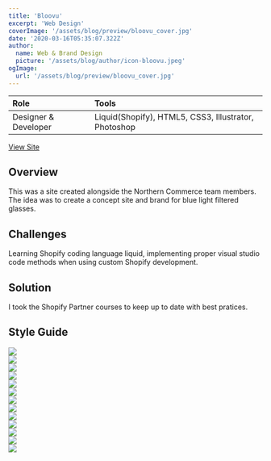 ```yaml
---
title: 'Bloovu'
excerpt: 'Web Design'
coverImage: '/assets/blog/preview/bloovu_cover.jpg'
date: '2020-03-16T05:35:07.322Z'
author:
  name: Web & Brand Design
  picture: '/assets/blog/author/icon-bloovu.jpeg'
ogImage:
  url: '/assets/blog/preview/bloovu_cover.jpg'
---
```

| Role   | Tools    | 
| :----- | :------- |
| Designer & Developer  &nbsp;| Liquid(Shopify), HTML5, CSS3, Illustrator, Photoshop |

[View Site](https://derrikxavier-fanshawe.myshopify.com/?_ab=0&_fd=0&_sc=1&key=3d3fc8ce0fd8e9001c0f73b8892f33754cc481de3d038dcfd0297cd4081dcb93) 

## Overview 

This was a site created alongside the Northern Commerce team members. The idea was to create a concept site and brand for blue light filtered glasses.

## Challenges

Learning Shopify coding language liquid, implementing proper visual studio code methods when using custom Shopify development.

## Solution 

I took the Shopify Partner courses to keep up to date with best pratices.

## Style Guide

<img src="/assets/blog/project-content/Bloovu_StyleGuide-01.webp" onerror="this.onerror=null; this.src='/assets/blog/project-content/Bloovu_StyleGuide-01.jpg'">
<br>
<img src="/assets/blog/project-content/Bloovu_StyleGuide-02.webp" onerror="this.onerror=null; this.src='/assets/blog/project-content/Bloovu_StyleGuide-02.jpg'">
<br>
<img src="/assets/blog/project-content/Bloovu_StyleGuide-03.webp" onerror="this.onerror=null; this.src='/assets/blog/project-content/Bloovu_StyleGuide-03.jpg'">
<br>
<img src="/assets/blog/project-content/Bloovu_StyleGuide-04.webp" onerror="this.onerror=null; this.src='/assets/blog/project-content/Bloovu_StyleGuide-04.jpg'">
<br>
<img src="/assets/blog/project-content/Bloovu_StyleGuide-05.webp" onerror="this.onerror=null; this.src='/assets/blog/project-content/Bloovu_StyleGuide-05.jpg'">
<br>
<img src="/assets/blog/project-content/Bloovu_StyleGuide-06.webp" onerror="this.onerror=null; this.src='/assets/blog/project-content/Bloovu_StyleGuide-06.jpg'">
<br>
<img src="/assets/blog/project-content/Bloovu_StyleGuide-07.webp" onerror="this.onerror=null; this.src='/assets/blog/project-content/Bloovu_StyleGuide-07.jpg'">
<br>
<img src="/assets/blog/project-content/Bloovu_StyleGuide-08.webp" onerror="this.onerror=null; this.src='/assets/blog/project-content/Bloovu_StyleGuide-08.jpg'">
<br>
<img src="/assets/blog/project-content/Bloovu_StyleGuide-09.webp" onerror="this.onerror=null; this.src='/assets/blog/project-content/Bloovu_StyleGuide-09.jpg'">
<br>
<img src="/assets/blog/project-content/Bloovu_StyleGuide-10.webp" onerror="this.onerror=null; this.src='/assets/blog/project-content/Bloovu_StyleGuide-10.jpg'">
<br>
<img src="/assets/blog/project-content/Bloovu_StyleGuide-11.webp" onerror="this.onerror=null; this.src='/assets/blog/project-content/Bloovu_StyleGuide-11.jpg'">
<br>
<img src="/assets/blog/project-content/Bloovu_StyleGuide-12.webp" onerror="this.onerror=null; this.src='/assets/blog/project-content/Bloovu_StyleGuide-12.jpg'">
<br>
<img src="/assets/blog/project-content/Bloovu_StyleGuide-13.webp" onerror="this.onerror=null; this.src='/assets/blog/project-content/Bloovu_StyleGuide-13.jpg'">
